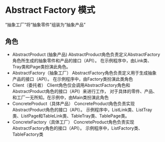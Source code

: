 # Abstract Factory 模式
“抽象工厂”将“抽象零件”组装为“抽象产品”

## 角色
- AbstractProduct (抽象产品)
    AbstractProduct角色负责定义AbstractFactory角色所生成的抽象零件和产品的接口（API）。
    在示例程序中，由Link类、Tray类和Page类扮演此角色。
- AbstractFactory（抽象工厂）
    AbstractFactory角色负责定义用于生成抽象产品的接口（API）。
    在示例程序中，由Factory类扮演此类角色
- Client（委托者）
    Client角色仅会调用AbstractFactory角色和AbstractProduct角色的接口（API）来进行工作，
    对于具体的零件、产品、和工厂一无所知。在示例中，由Main类扮演此角色
- ConcreteProduct（具体产品）
    ConcreteProduct角色负责实现AbstractProduct角色的接口（API）。
    示例程序中，ListLink类、ListTray类、ListPage和TableLink类、TableTray类、TablePage类。
- ConcreteFactory（具体工厂）
    ConcreteProduct角色负责实现AbstractFactory角色的接口（API）。
    示例程序中，ListFactory类、TableFactory类   